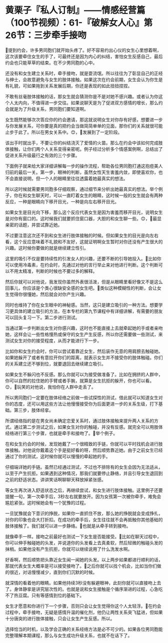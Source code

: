 # 黄栗子『私人订制』——情感经营篇（100节视频）：61-『破解女人心』第26节：三步牵手接吻

🎼提到约会，许多男同胞们就开始头疼了。好不容易约出心仪的女生心里想着啊，这次该要牵住女生的手了，可最终还是因为内心的纠结，害怕女生反感自己，最后约会也只能草草的结束。在不少男同胞的心中。

还没有和女生建立关系时，牵手接吻，就是耍流氓。所以往往为了彰显自己的正经与绅士，会故意避免与女生的肢体接触。如果这次在约会前期，女生会认为你生是有礼貌，可如果拖到关系发展后期，你还是表现的如此扭扭捏捏。

不敢有丝毫肢体接触的话，那女生就会猜测你是不是对她不感兴趣。或者认为你这个人太内向，不值得进一步交往。如果说聊天是为了促进双方感情的增长，那么约会就是为了升级关系，男同胞们要知道啊。

女生既然能够次次答应你的约会邀请，那这就说明女生对你存有好感，想要进一步与你发展关系，可你要是真的把约会当做简简单单的见面，那你们的关系就很可能止步于此了。所以在男女关系中。😊，🎼发展到了一定阶段。

该出手时就出手，不要让你的纠结浇灭了爱情的火苗。那么在约会中该如何完成肢体接触，让你们两个人关系变得亲密呢。例子经过分析多个情感案例啊，总结出了促进关系升级最行之有效的三个步骤。

下面例子就来给大家详细讲解每一步的操作流程，帮助各位男同胞打通这抱痘美人归前的最后一关。第一步，眼神的判断，虽然女性天生害羞内敛，即使喜欢你，也不会直接说明，但一个人的眼睛里往往透露着她最真实的想法。

所以这时候就需要男同胞多仔细观察，通过细节来分析出她最真实的想法。举个例子，你在和女生聊天时，可以一直盯着女生的眼睛，这时候一般的女生就会有两种反应，一种是眼睛向下移开目光，一种是向左右移开目光。

如果女生是目光向下移，那么这个反应代表女生是因为害羞而移开目光，说明女生是对你有窗口的。这时候我们就要抓住窗口器，大胆的和女生聊一些。😊，🎼最显亲密的话题，并尝试靠近她。

不过要注意这次还不到和女生进行肢体接触的时候。但如果女生的目光是向左右看，这个反应意味着不礼貌和不友好，这就证明啊女生暂时对你还没有产生很大的兴趣。这时候你要做的就是继续建立性引。

这里的吸引不仅是要持续性的引发女人的兴趣，还要不断的引导她投入。🎼比如你可以使用冷毒素，在约会时，先通过对他的言行举止来对他进行判断。这个判断可以不用太精准，判断的时候也不要过多的解释。

然后你就可以对他说，我发现你虽然外表很活泼，但是从眼睛里看好像又不是这么回事儿，你应该是个类心很缺安全感的女生吧。🎼类似这种模糊性的判断，会让女生觉得你很懂她，然后就会对你产生兴趣。

同时也维持了你在女生眼中的神秘感。当然，这只是建立吸引的一种方法。想要学习更具体的建立吸引的方法，在本专栏的第九节课程中有详细讲解，有需要的朋友可以回头复习一下。第二步进行测试。

当通过第一步判断出女生对你感兴趣，这时也不能直接上去就牵起她的手或者亲吻她，这样会让一些性格慢热或保守的女生产生反感，所以你还需要做一些测试，来测试女生对你的接受程度，从而才能进行下一步。

比如你和女生约会时，你可以尝试着靠近女生，然后装作无意的用肩膀去触碰她。如果她躲开了或者有意拉开你们的距离，就表示女生并不接受你的肢体触碰。你们的关系建立还不够到位，就要退回去继续建立吸引。

如果女生不躲闪也不反感。那么你就可以为接受做准备了。比如在拥挤的人群中，你可以自然的拉住她的手臂或者手腕，就算是女生抗拒的躲开，你也可以看。😊，🎼玩笑的对他说，我怕你在人群中走丢了。

所以男同胞们一定要在肢体经络之前做一些试探性的测试，借此就可以知道女生对你的态度，还可以用这些方法让他慢慢接受你为后面更进一步的关系生级，打下基础。第三步，肢体经挛。

所谓经络指的是在男女尚未确定恋爱关系时，通过肢体接触来提升两人关系的方式。通过第二步测试之后，如果女生对你的触碰，并没有反感。就完全可以用肢体经络进行第三个步骤，也就是牵手和接吻了。🎼举个例子。

在和女生约会的时候，发现她戴了一个很精致的手链，你就可以平时找机会进行肢体接触。对他说你戴着这个手是挺好看的呀，然后顺势靠近她。由于之前女生已经通过了你的测试，这时候你就可以慢慢的牵起她的手。

仔细端详她的手链。虽然已经通过测试，不过也不排除有的女生会因为无法适从，以至于产生抗拒。如果遇到这种情况，那我们就要停止静络，并且引导女生退回到之前的舒适状态。讲讲笑话啊聊聊天释放掉紧张感。

等女生再次进入舒适状态之后，再继续尝试，和女生进行肢体接触。这里例子还要提醒一句，第一次牵手后，3秒左右就要放开。因为女孩第一次被你牵手，难免会尴尬紧张。这时候她会有一个犹豫的过程。

一旦犹豫就会下意识的挣脱，如果你一直抓住不放，那么她的挣脱就会变成挣扎，对你的印象也会大打折扣。在成功的牵手后，女生往往就不会再抵触你其他基础的肢体接触了。我们就可以进一步静络。🎼也就是从牵手转到接吻。

就像牵手一样。接吻之前最好也测试一下女生是否能接受。🎼比如在聊天过程中，你可以伸手触碰她的头发，并说道你的头发看上去真柔软，然后轻微的触碰头发的抹梢。如果他没有产生抗拒，你就可以继续说用了什么洗发水啊。

好香啊，然后顺势把头靠近女生闻一闻她的头发。以上两步如果都进行顺利的话，那就代表女生大概率是可以接受接吻了。🎼之后你就可以找个机会，比如当你们做的很近，对话慢慢减少，直到你们沉默的时候。

就深情的看着他的眼睛。如果他持续3秒没有躲避眼神，此刻你就可以直接吻上去了。身体静挛是讲究层次性的。也就是说和女生接触是个循序渐进的过程，心急吃不了热豆腐。只有等感情到位的基础下。

女生才愿意和你进行下一个步骤，否则只会让女生觉得你这个人太轻浮。🎼在约会过程中，牵手接吻，无疑是感情升温的催化剂，他仍让两性关系突飞猛进，但如果十分唐突的进行肢体接触，只会让女生产生反感。所以。

选择恰当的时机，以及学会正确的关系经络方法是必不可少的。如果各位男同胞能完整理解本期课程，那么与女生成功升级关系，也就不在话下了。


